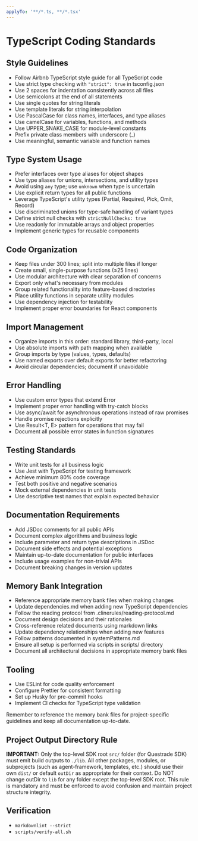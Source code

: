 ```yaml
---
applyTo: '**/*.ts, **/*.tsx'
---
```


# TypeScript Coding Standards

## Style Guidelines

- Follow Airbnb TypeScript style guide for all TypeScript code
- Use strict type checking with `"strict": true` in tsconfig.json
- Use 2 spaces for indentation consistently across all files
- Use semicolons at the end of all statements
- Use single quotes for string literals
- Use template literals for string interpolation
- Use PascalCase for class names, interfaces, and type aliases
- Use camelCase for variables, functions, and methods
- Use UPPER_SNAKE_CASE for module-level constants
- Prefix private class members with underscore (\_)
- Use meaningful, semantic variable and function names

## Type System Usage

- Prefer interfaces over type aliases for object shapes
- Use type aliases for unions, intersections, and utility types
- Avoid using `any` type; use `unknown` when type is uncertain
- Use explicit return types for all public functions
- Leverage TypeScript's utility types (Partial, Required, Pick, Omit, Record)
- Use discriminated unions for type-safe handling of variant types
- Define strict null checks with `strictNullChecks: true`
- Use readonly for immutable arrays and object properties
- Implement generic types for reusable components

## Code Organization

- Keep files under 300 lines; split into multiple files if longer
- Create small, single-purpose functions (≤25 lines)
- Use modular architecture with clear separation of concerns
- Export only what's necessary from modules
- Group related functionality into feature-based directories
- Place utility functions in separate utility modules
- Use dependency injection for testability
- Implement proper error boundaries for React components

## Import Management

- Organize imports in this order: standard library, third-party, local
- Use absolute imports with path mapping when available
- Group imports by type (values, types, defaults)
- Use named exports over default exports for better refactoring
- Avoid circular dependencies; document if unavoidable

## Error Handling

- Use custom error types that extend Error
- Implement proper error handling with try-catch blocks
- Use async/await for asynchronous operations instead of raw promises
- Handle promise rejections explicitly
- Use Result<T, E> pattern for operations that may fail
- Document all possible error states in function signatures

## Testing Standards

- Write unit tests for all business logic
- Use Jest with TypeScript for testing framework
- Achieve minimum 80% code coverage
- Test both positive and negative scenarios
- Mock external dependencies in unit tests
- Use descriptive test names that explain expected behavior

## Documentation Requirements

- Add JSDoc comments for all public APIs
- Document complex algorithms and business logic
- Include parameter and return type descriptions in JSDoc
- Document side effects and potential exceptions
- Maintain up-to-date documentation for public interfaces
- Include usage examples for non-trivial APIs
- Document breaking changes in version updates

## Memory Bank Integration

- Reference appropriate memory bank files when making changes
- Update dependencies.md when adding new TypeScript dependencies
- Follow the reading protocol from .clinerules/reading-protocol.md
- Document design decisions and their rationales
- Cross-reference related documents using markdown links
- Update dependency relationships when adding new features
- Follow patterns documented in systemPatterns.md
- Ensure all setup is performed via scripts in scripts/ directory
- Document all architectural decisions in appropriate memory bank files

## Tooling

- Use ESLint for code quality enforcement
- Configure Prettier for consistent formatting
- Set up Husky for pre-commit hooks
- Implement CI checks for TypeScript type validation

Remember to reference the memory bank files for project-specific guidelines and keep all documentation up-to-date.

## Project Output Directory Rule

**IMPORTANT:** Only the top-level SDK root `src/` folder (for Questrade SDK) must emit build outputs to `./lib`. All other packages, modules, or subprojects (such as agent-framework, templates, etc.) should use their own `dist/` or default `outDir` as appropriate for their context. Do NOT change outDir to `lib` for any folder except the top-level SDK root. This rule is mandatory and must be enforced to avoid confusion and maintain project structure integrity.


## Verification

- `markdownlint --strict`
- `scripts/verify-all.sh`
